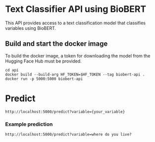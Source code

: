 # Text Classifier API using BioBERT

This API provides access to a text classification model that classifies variables using BioBERT.

## Build and start the docker image

To build the docker image, a token for downloading the model from the Hugging Face Hub must be provided.

```
cd api
docker build --build-arg HF_TOKEN=$HF_TOKEN --tag biobert-api .
docker run -p 5000:5000 biobert-api
```

# Predict
```
http://localhost:5000/predict?variable={your_variable}
```
### Example prediction
```
http://localhost:5000/predict?variable=where do you live?
```

